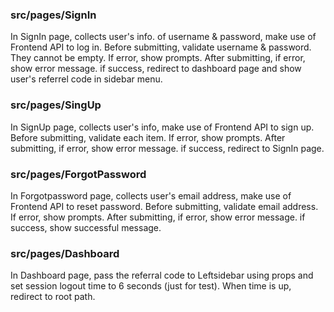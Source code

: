 ### src/pages/SignIn

In SignIn page, collects user's info. of username & password, make use of Frontend API to log in. Before submitting, validate username & password. They cannot be empty. If error, show prompts. After submitting, if error, show error message. if success, redirect to dashboard page and show user's referrel code in sidebar menu.

### src/pages/SingUp

In SignUp page, collects user's info, make use of Frontend API to sign up. Before submitting, validate each item. If error, show prompts. After submitting, if error, show error message. if success, redirect to SignIn page.

### src/pages/ForgotPassword

In Forgotpassword page, collects user's email address, make use of Frontend API to reset password. Before submitting, validate email address. If error, show prompts. After submitting, if error, show error message. if success, show successful message.

### src/pages/Dashboard

In Dashboard page, pass the referral code to Leftsidebar using props and set session logout time to 6 seconds (just for test). When time is up, redirect to root path.